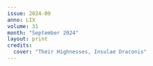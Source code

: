 ```yaml
---
issue: 2024-09
anno: LIX
volume: 31
month: "September 2024"
layout: print
credits:
  cover: "Their Highnesses, Insulae Draconis"
---
```


